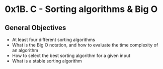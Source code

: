 # 0x1B. C - Sorting algorithms & Big O
## General Objectives
- At least four different sorting algorithms
- What is the Big O notation, and how to evaluate the time complexity of an algorithm
- How to select the best sorting algorithm for a given input
- What is a stable sorting algorithm
